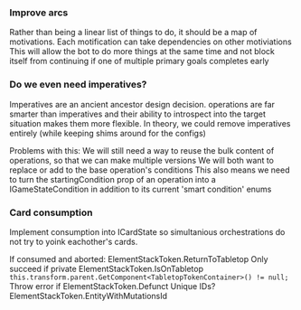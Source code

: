 ### Improve arcs

Rather than being a linear list of things to do, it should be a map of motivations.
Each motification can take dependencies on other motiviations
This will allow the bot to do more things at the same time and not block itself from continuing if
one of multiple primary goals completes early

### Do we even need imperatives?

Imperatives are an ancient ancestor design decision. operations are far smarter than imperatives
and their ability to introspect into the target situation makes them more flexible.
In theory, we could remove imperatives entirely (while keeping shims around for the configs)

Problems with this:
We will still need a way to reuse the bulk content of operations, so that we can make multiple versions
We will both want to replace or add to the base operation's conditions
This also means we need to turn the startingCondition prop of an operation into a IGameStateCondition
in addition to its current 'smart condition' enums

### Card consumption

Implement consumption into ICardState so simultanious orchestrations do not try to yoink eachother's cards.

If consumed and aborted: ElementStackToken.ReturnToTabletop
Only succeed if private ElementStackToken.IsOnTabletop `this.transform.parent.GetComponent<TabletopTokenContainer>() != null;`
Throw error if ElementStackToken.Defunct
Unique IDs? ElementStackToken.EntityWithMutationsId
